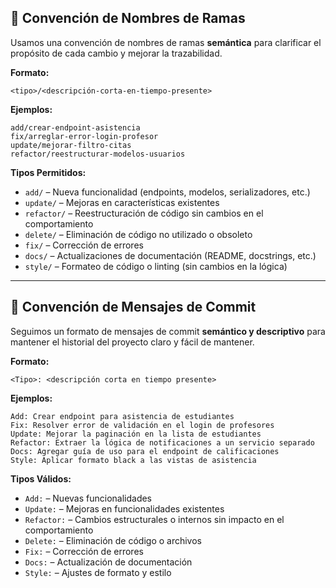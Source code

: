 ## 🌿 Convención de Nombres de Ramas

Usamos una convención de nombres de ramas **semántica** para clarificar el propósito de cada cambio y mejorar la trazabilidad.

**Formato:**

```
<tipo>/<descripción-corta-en-tiempo-presente>
```

**Ejemplos:**

```
add/crear-endpoint-asistencia
fix/arreglar-error-login-profesor
update/mejorar-filtro-citas
refactor/reestructurar-modelos-usuarios
```

**Tipos Permitidos:**

* `add/` – Nueva funcionalidad (endpoints, modelos, serializadores, etc.)
* `update/` – Mejoras en características existentes
* `refactor/` – Reestructuración de código sin cambios en el comportamiento
* `delete/` – Eliminación de código no utilizado o obsoleto
* `fix/` – Corrección de errores
* `docs/` – Actualizaciones de documentación (README, docstrings, etc.)
* `style/` – Formateo de código o linting (sin cambios en la lógica)

---

## 💬 Convención de Mensajes de Commit

Seguimos un formato de mensajes de commit **semántico y descriptivo** para mantener el historial del proyecto claro y fácil de mantener.

**Formato:**

```
<Tipo>: <descripción corta en tiempo presente>
```

**Ejemplos:**

```
Add: Crear endpoint para asistencia de estudiantes
Fix: Resolver error de validación en el login de profesores
Update: Mejorar la paginación en la lista de estudiantes
Refactor: Extraer la lógica de notificaciones a un servicio separado
Docs: Agregar guía de uso para el endpoint de calificaciones
Style: Aplicar formato black a las vistas de asistencia
```

**Tipos Válidos:**

* `Add:` – Nuevas funcionalidades
* `Update:` – Mejoras en funcionalidades existentes
* `Refactor:` – Cambios estructurales o internos sin impacto en el comportamiento
* `Delete:` – Eliminación de código o archivos
* `Fix:` – Corrección de errores
* `Docs:` – Actualización de documentación
* `Style:` – Ajustes de formato y estilo
